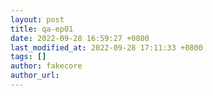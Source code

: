 ```yaml
---
layout: post
title: qa-ep01
date: 2022-09-28 16:59:27 +0800
last_modified_at: 2022-09-28 17:11:33 +0800
tags: []
author: fakecore
author_url: 
---
```




